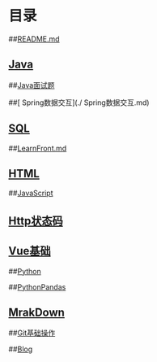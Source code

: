 # 目录
##[README.md](./README.md)

## [Java](./LearnJava.md)

##[Java面试题](./Java面试题.md)

##[ Spring数据交互](./ Spring数据交互.md)

## [SQL](./LearnSQL.md)

##[LearnFront.md](./LearnFront.md)

## [HTML](./LearnHTML.md)

##[JavaScript](./LearnJavaScript.md)

## [Http状态码](./Http状态码.md)

## [Vue基础](./Vue基础.md)

##[Python](./LearnPython.md)

##[PythonPandas](./PythonPandas.md)

## [MrakDown](./LearnMD.md)

##[Git基础操作](./Git基础操作.md)

##[Blog](./Blog.md)


